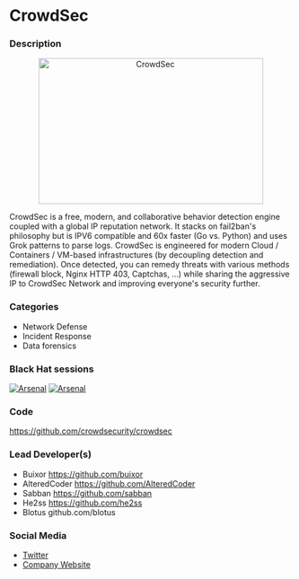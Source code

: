 # CrowdSec

### Description

<p align="center">
<img src="https://github.com/crowdsecurity/crowdsec-docs/blob/main/crowdsec-docs/static/img/crowdsec_logo.png" alt="CrowdSec" title="CrowdSec" width="400" height="260"/>
</p>

CrowdSec is a free, modern, and collaborative behavior detection engine coupled with a global IP reputation network. It stacks on fail2ban's philosophy but is IPV6 compatible and 60x faster (Go vs. Python) and uses Grok patterns to parse logs. CrowdSec is engineered for modern Cloud / Containers / VM-based infrastructures (by decoupling detection and remediation). Once detected, you can remedy threats with various methods (firewall block, Nginx HTTP 403, Captchas, …) while sharing the aggressive IP to CrowdSec Network and improving everyone's security further.

### Categories

* Network Defense
* Incident Response
* Data forensics
  
### Black Hat sessions

[![Arsenal](https://raw.githubusercontent.com/toolswatch/badges/master/arsenal/asia/2022.svg)](https://www.blackhat.com/asia-22/arsenal/schedule/index.html#crowdsec-the-open-source-and-participative-ips-25857)
[![Arsenal](https://raw.githubusercontent.com/toolswatch/badges/master/arsenal/usa/2022.svg)](https://www.blackhat.com/us-22/arsenal/schedule/index.html#crowdsec---the-network-effect-of-cybersecurity-26573)

### Code
https://github.com/crowdsecurity/crowdsec

### Lead Developer(s)

* Buixor https://github.com/buixor
* AlteredCoder https://github.com/AlteredCoder
* Sabban https://github.com/sabban
* He2ss https://github.com/he2ss
* Blotus github.com/blotus 

### Social Media
* [Twitter](https://twitter.com/Crowd_Security)
* [Company Website](https://www.crowdsec.net/)
